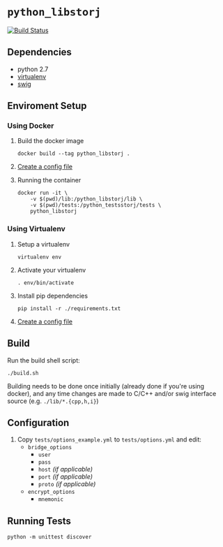 `python_libstorj`
===
[![Build Status](https://travis-ci.org/Storj/python-libstorj.svg?branch=master)](https://travis-ci.org/Storj/python-libstorj)

Dependencies
---
+ python 2.7
+ [virtualenv](https://virtualenv.pypa.io/en/stable/installation/)
+ [swig](http://www.swig.org/)

Enviroment Setup
---

### Using Docker
1. Build the docker image
    ```
    docker build --tag python_libstorj .
    ```

1. [Create a config file](#configuration)

1. Running the container
    ```
    docker run -it \
        -v $(pwd)/lib:/python_libstorj/lib \
        -v $(pwd)/tests:/python_testsstorj/tests \
        python_libstorj
    ```

### Using Virtualenv
1. Setup a virtualenv
    ```
    virtualenv env
    ```
1. Activate your virtualenv
    ```
    . env/bin/activate
    ```
1. Install pip dependencies
    ```
    pip install -r ./requirements.txt
    ```

1. [Create a config file](#configuration)

Build
---
Run the build shell script:
```
./build.sh
```

Building needs to be done once initially (already done if you're using docker), and any time changes are made to C/C++ and/or swig interface source (e.g. `./lib/*.{cpp,h,i}`)

Configuration
---
1. Copy `tests/options_example.yml` to `tests/options.yml` and edit:
      + `bridge_options`
        - `user`
        - `pass`
        - `host` _(if applicable)_
        - `port` _(if applicable)_
        - `proto` _(if applicable)_
      + `encrypt_options`
        - `mnemonic`

Running Tests
---
```
python -m unittest discover
```
